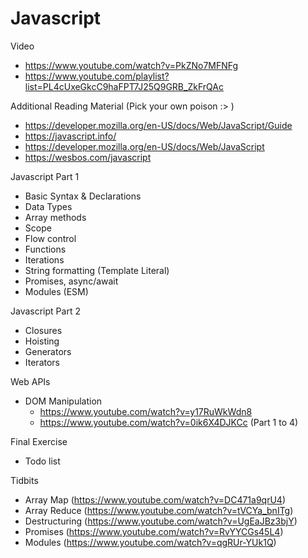 # Javascript

Video
- https://www.youtube.com/watch?v=PkZNo7MFNFg 
- https://www.youtube.com/playlist?list=PL4cUxeGkcC9haFPT7J25Q9GRB_ZkFrQAc


Additional Reading Material (Pick your own poison :> )
- https://developer.mozilla.org/en-US/docs/Web/JavaScript/Guide
- https://javascript.info/
- https://developer.mozilla.org/en-US/docs/Web/JavaScript
- https://wesbos.com/javascript

Javascript Part 1
- Basic Syntax & Declarations
- Data Types
- Array methods
- Scope
- Flow control
- Functions
- Iterations
- String formatting (Template Literal)
- Promises, async/await
- Modules (ESM)

Javascript Part 2
- Closures
- Hoisting
- Generators
- Iterators


Web APIs
- DOM Manipulation 
  - https://www.youtube.com/watch?v=y17RuWkWdn8
  - https://www.youtube.com/watch?v=0ik6X4DJKCc (Part 1 to 4)

Final Exercise
- Todo list 

Tidbits
- Array Map (https://www.youtube.com/watch?v=DC471a9qrU4)
- Array Reduce (https://www.youtube.com/watch?v=tVCYa_bnITg)
- Destructuring (https://www.youtube.com/watch?v=UgEaJBz3bjY)
- Promises (https://www.youtube.com/watch?v=RvYYCGs45L4)
- Modules (https://www.youtube.com/watch?v=qgRUr-YUk1Q)